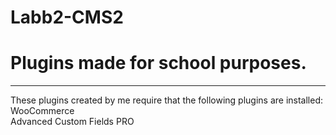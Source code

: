 # Labb2-CMS2
<h1> Plugins made for school purposes.</h1>
<hr>
These plugins created by me require that the following plugins are installed: <br>
WooCommerce <br>
Advanced Custom Fields PRO
